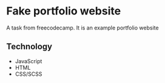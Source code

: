 # Fake portfolio website

<p>A task from freecodecamp. It is an example portfolio website</p>

## Technology

<ul>
<li>JavaScript</li>
<li>HTML</li>
<li>CSS/SCSS</li>
</ul>

